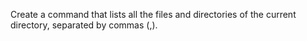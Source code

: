 Create a command that lists all the files and directories of the current directory, separated by commas (,).
